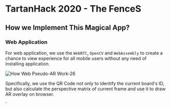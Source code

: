 # TartanHack 2020 - The FenceS

## How we Implement This Magical App?

### Web Application

For web application, we use the `WebRTC`, `OpenCV` and `WebAssembly` to create a chance to view experience for all mobile users without any need of installing application.

![How Web Pseudo-AR Work-26](https://user-images.githubusercontent.com/47029019/152642888-fb398d92-547f-4f08-bec2-e01ef6b10b02.jpg)

Specifically, we use the QR Code not only to identify the current board's ID, but also calculate the perspective matrix of current frame and use it to draw AR overlay on browser.

`
